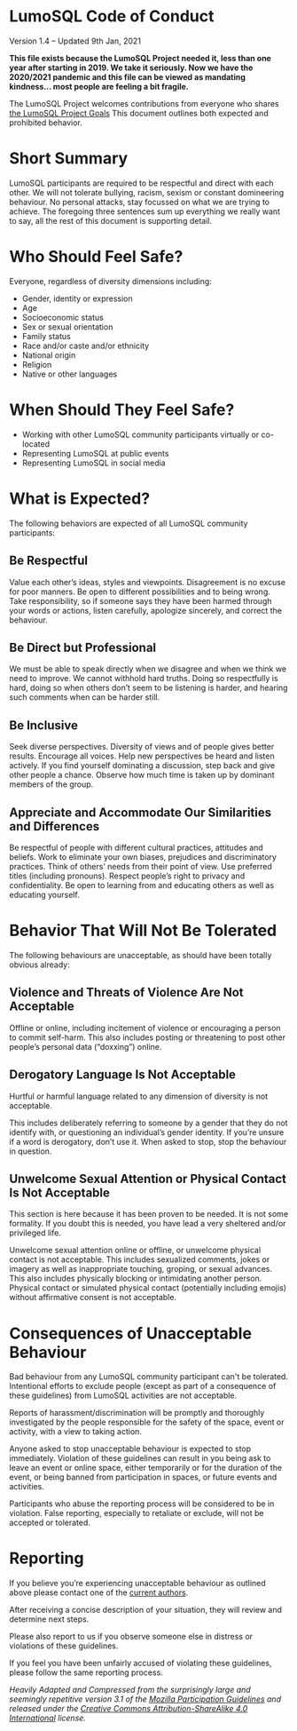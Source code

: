 <!-- Copyright 2020 The LumoSQL Authors, see LICENSES/MIT -->

<!-- SPDX-License-Identifier: MIT -->
<!-- SPDX-FileCopyrightText: 2020 The LumoSQL Authors -->
<!-- SPDX-ArtifactOfProjectName: LumoSQL -->
<!-- SPDX-FileType: Documentation -->
<!-- SPDX-FileComment: Original by Dan Shearer, December 2019 -->

# LumoSQL Code of Conduct

Version 1.4 – Updated 9th Jan, 2021

**This file exists because the LumoSQL Project needed it, less than one year
after starting in 2019. We take it seriously. Now we have the 2020/2021 pandemic and
this file can be viewed as mandating kindness... most people are feeling a bit fragile.**

The LumoSQL Project welcomes contributions from everyone who shares
[the LumoSQL Project Goals](https://lumosql.org/src/lumodoc/doc/trunk/doc/lumo-project-aims.md)
This document outlines both expected and prohibited behavior.

# Short Summary

LumoSQL participants are required to be respectful and direct with each other.
We will not tolerate bullying, racism, sexism or constant domineering
behaviour.  No personal attacks, stay focussed on what we are trying to
achieve. The foregoing three sentences sum up everything we really want to
say, all the rest of this document is supporting detail.

[lumoaims]:https://lumosql.org/src/lumodoc/doc/trunk/doc/lumo-project-aims.md

# Who Should Feel Safe?

Everyone, regardless of diversity dimensions including:

* Gender, identity or expression
* Age
* Socioeconomic status
* Sex or sexual orientation
* Family status
* Race and/or caste and/or ethnicity
* National origin
* Religion
* Native or other languages

# When Should They Feel Safe?

* Working with other LumoSQL community participants virtually or co-located
* Representing LumoSQL at public events
* Representing LumoSQL in social media

# What is Expected?

The following behaviors are expected of all LumoSQL community participants:

## Be Respectful

Value each other’s ideas, styles and viewpoints. Disagreement is no excuse for
poor manners. Be open to different possibilities and to being wrong. Take
responsibility, so if someone says they have been harmed through your words or
actions, listen carefully, apologize sincerely, and correct the behaviour.

## Be Direct but Professional

We must be able to speak directly when we disagree and when we think we need to
improve. We cannot withhold hard truths.  Doing so respectfully is hard, doing
so when others don’t seem to be listening is harder, and hearing such comments
when can be harder still.

## Be Inclusive

Seek diverse perspectives. Diversity of views and of people gives better
results.  Encourage all voices. Help new perspectives be heard and listen
actively. If you find yourself dominating a discussion, step back and give
other people a chance.  Observe how much time is taken up by dominant members
of the group.

## Appreciate and Accommodate Our Similarities and Differences

Be respectful of people with different cultural practices, attitudes and
beliefs. Work to eliminate your own biases, prejudices and discriminatory
practices. Think of others’ needs from their point of view. Use preferred
titles (including pronouns). Respect people’s right to privacy and
confidentiality. Be open to learning from and educating others as well as
educating yourself.

# Behavior That Will Not Be Tolerated

The following behaviours are unacceptable, as should have been totally obvious
already:

## Violence and Threats of Violence Are Not Acceptable

Offline or online, including incitement of violence or encouraging a person to
commit self-harm. This also includes posting or threatening to post other
people’s personal data (“doxxing”) online.

## Derogatory Language Is Not Acceptable

Hurtful or harmful language related to any dimension of diversity is not
acceptable.

This includes deliberately referring to someone by a gender that they do not
identify with, or questioning an individual’s gender identity. If you’re unsure
if a word is derogatory, don’t use it.  When asked to stop, stop the behaviour
in question.

## Unwelcome Sexual Attention or Physical Contact Is Not Acceptable

This section is here because it has been proven to be needed. It is not some formality.
If you doubt this is needed, you have lead a very sheltered and/or privileged life.

Unwelcome sexual attention online or offline, or unwelcome physical contact is
not acceptable. This includes sexualized comments, jokes or imagery as well as
inappropriate touching, groping, or sexual advances.  This also includes
physically blocking or intimidating another person. Physical contact or
simulated physical contact (potentially including emojis) without affirmative
consent is not acceptable. 

# Consequences of Unacceptable Behaviour

Bad behaviour from any LumoSQL community participant can't be tolerated.
Intentional efforts to exclude people (except as part of a consequence of these
guidelines) from LumoSQL activities are not acceptable.

Reports of harassment/discrimination will be promptly and thoroughly
investigated by the people responsible for the safety of the space, event or
activity, with a view to taking action.

Anyone asked to stop unacceptable behaviour is expected to stop immediately.
Violation of these guidelines can result in you being ask to leave an event or
online space, either temporarily or for the duration of the event, or being
banned from participation in spaces, or future events and activities.

Participants who abuse the reporting process will be considered to be in
violation. False reporting, especially to retaliate or exclude, will not be
accepted or tolerated.

# Reporting

If you believe you’re experiencing unacceptable behaviour 
as outlined above please contact one of the 
[current authors](https://lumosql.org/src/lumosql/file?name=AUTHORS).

After receiving a concise description of your situation, they will review and
determine next steps. 

Please also report to us if you observe someone else in distress or violations of
these guidelines.

If you feel you have been unfairly accused of violating these guidelines,
please follow the same reporting process.

*Heavily Adapted and Compressed from the surprisingly large and seemingly repetitive version 3.1 of the 
[Mozilla Participation Guidelines](https://www.mozilla.org/en-US/about/governance/policies/participation/)
and released under the 
[Creative Commons Attribution-ShareAlike 4.0 International](https://creativecommons.org/licenses/by-sa/4.0/) license.*
